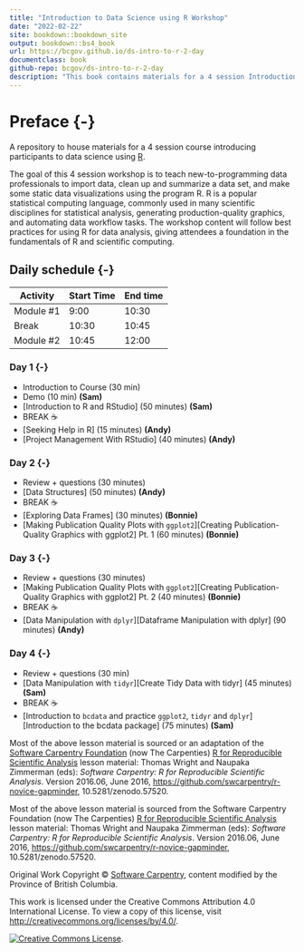 ```yaml
---
title: "Introduction to Data Science using R Workshop"
date: "2022-02-22"
site: bookdown::bookdown_site
output: bookdown::bs4_book
url: https://bcgov.github.io/ds-intro-to-r-2-day
documentclass: book
github-repo: bcgov/ds-intro-to-r-2-day
description: "This book contains materials for a 4 session Introduction to R workshop"
---
```


# Preface {-}


A repository to house materials for a 4 session course introducing participants to data science using [R](https://www.r-project.org/).


The goal of this 4 session workshop is to teach new-to-programming data professionals to import data, clean up and summarize a data set, and make some static data visualizations using the program R. R is a popular statistical computing language, commonly used in many scientific disciplines for statistical analysis, generating production-quality graphics, and automating data workflow tasks. The workshop content will follow best practices for using R for data analysis, giving attendees a foundation in the fundamentals of R and scientific computing.

## Daily schedule {-}

| Activity   | Start Time | End time |
|------------|------------|----------|
| Module #1  | 9:00       | 10:30    |
| Break      | 10:30      | 10:45    |
| Module #2  | 10:45      | 12:00    |

### Day 1 {-}

- Introduction to Course (30 min) <!-- Dominique et al - CoC, breakoutrooms w/ ice breaker, how to ask questions etc. -->
- Demo (10 min) **(Sam)**
- [Introduction to R and RStudio] (50 minutes) **(Sam)**
- BREAK ☕
- [Seeking Help in R] (15 minutes) **(Andy)**
- [Project Management With RStudio] (40 minutes) **(Andy)**

### Day 2 {-}

- Review + questions (30 minutes)
- [Data Structures] (50 minutes)  **(Andy)**
- BREAK ☕
- [Exploring Data Frames] (30 minutes) **(Bonnie)**
- [Making Publication Quality Plots with `ggplot2`][Creating Publication-Quality Graphics with ggplot2] Pt. 1 (60 minutes)  **(Bonnie)**

### Day 3 {-}

- Review + questions (30 minutes)
- [Making Publication Quality Plots with `ggplot2`][Creating Publication-Quality Graphics with ggplot2] Pt. 2 (40 minutes)  **(Bonnie)**
- BREAK ☕
- [Data Manipulation with `dplyr`][Dataframe Manipulation with dplyr] (90 minutes) **(Andy)**

### Day 4 {-}

- Review + questions (30 min)
- [Data Manipulation with `tidyr`][Create Tidy Data with tidyr] (45 minutes)  **(Sam)**
- BREAK ☕
- [Introduction to `bcdata` and practice `ggplot2`, `tidyr` and `dplyr`][Introduction to the bcdata package] (75 minutes) **(Sam)**



Most of the above lesson material is sourced or an adaptation of the [Software Carpentry Foundation](http://software-carpentry.org/) (now The Carpenties) [R for Reproducible Scientific Analysis](http://swcarpentry.github.io/r-novice-gapminder/) lesson material: Thomas Wright and Naupaka Zimmerman (eds): _Software Carpentry: R for
Reproducible Scientific Analysis_.  Version 2016.06, June 2016,
https://github.com/swcarpentry/r-novice-gapminder,
10.5281/zenodo.57520.

Most of the above lesson material is sourced from the Software Carpentry Foundation (now The Carpenties) [R for Reproducible Scientific Analysis](http://swcarpentry.github.io/r-novice-gapminder/) lesson material: Thomas Wright and Naupaka Zimmerman (eds): _Software Carpentry: R for
Reproducible Scientific Analysis_.  Version 2016.06, June 2016,
https://github.com/swcarpentry/r-novice-gapminder,
10.5281/zenodo.57520.


Original Work Copyright © [Software Carpentry](http://software-carpentry.org/), content modified by the Province of British Columbia.

This work is licensed under the Creative Commons Attribution 4.0 International License.
To view a copy of this license, visit http://creativecommons.org/licenses/by/4.0/.

[![Creative Commons License](https://i.creativecommons.org/l/by/4.0/88x31.png)](http://creativecommons.org/licenses/by/4.0/). 
